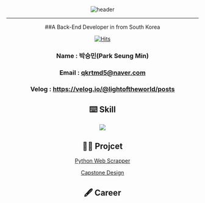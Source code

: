 <div align="center">

![header](https://capsule-render.vercel.app/api?type=waving&height=300&color=gradient&text=Welcome%20to%20SeungMin's%20GitHub%20🙋🏻‍♂️&fontSize=40&fontAlign=50&animation=fadeIn)

</div>

-----------------------------------------------------------------------------------------------------------------------------------------------------------------------------------

<div align="center">
##A Back-End Developer in from South Korea


[![Hits](https://hits.seeyoufarm.com/api/count/incr/badge.svg?url=https%3A%2F%2Fgithub.com%2FLightandSaltt&count_bg=%233A7FFF&title_bg=%23606060&icon=&icon_color=%23E7E7E7&title=%F0%9F%91%80+Today+%2F+Total+&edge_flat=false)](https://hits.seeyoufarm.com)

### Name : 박승민(Park Seung Min)
### Email : qkrtmd5@naver.com
### Velog : https://velog.io/@lightoftheworld/posts


</div>

<div align="center">

⌨️  Skill
-----------------------------------------------------------------------------------------------------------------------------------------------------------------------------------

<p align="center">
  <a href="https://skillicons.dev">
    <img src="https://skillicons.dev/icons?i=git,js,linux,c,vim,py,fastapi,spring,java" />
  </a>
</p>

🤝🏻  Projcet
-----------------------------------------------------------------------------------------------------------------------------------------------------------------------------------
<a href="https://github.com/LightandSaltt/python_scrapper">Python Web Scrapper</a>

<a href="https://github.com/LightandSaltt/2024_capstone_design_teamPioneer">Capstone Design</a>
</div>

<div align="center">

🖋️ Career
------------------------------------------------------------------------------------------------------------------------------------------------------------------------------------


</div>
